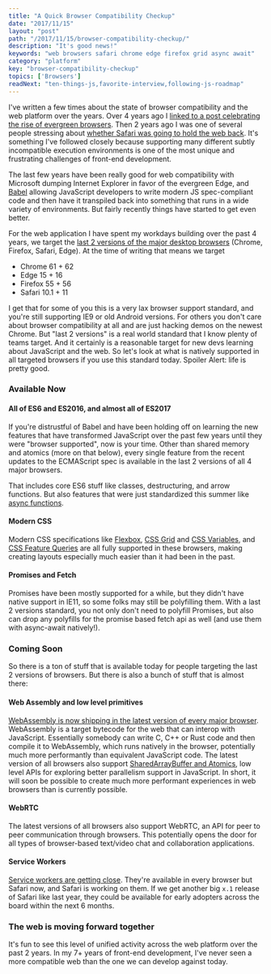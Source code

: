 ```yaml
---
title: "A Quick Browser Compatibility Checkup"
date: "2017/11/15"
layout: "post"
path: "/2017/11/15/browser-compatibility-checkup/"
description: "It's good news!"
keywords: "web browsers safari chrome edge firefox grid async await"
category: "platform"
key: "browser-compatibility-checkup"
topics: ['Browsers']
readNext: "ten-things-js,favorite-interview,following-js-roadmap"
---
```



I've written a few times about the state of browser compatibility and the web platform over the years.  Over 4 years ago I [linked to a post celebrating the rise of evergreen browsers](https://benmccormick.org/2013/06/11/evergreen-browsers). Then 2 years ago I was one of several people stressing about [whether Safari was going to hold the web back](https://benmccormick.org/2015/06/10/is-safari-being-left-behind/).  It's something I've followed closely because supporting many different subtly incompatible execution environments is one of the most unique and frustrating challenges of front-end development.  

The last few years have been really good for web compatibility with Microsoft dumping Internet Explorer in favor of the evergreen Edge, and [Babel](https://babeljs.io/) allowing JavaScript developers to write modern JS spec-compliant code and then have it transpiled back into something that runs in a wide variety of environments.  But fairly recently things have started to get even better.

For the web application I have spent my workdays building over the past 4 years, we target the [last 2 versions of the major desktop browsers](http://browserl.ist/?q=last+2+Chrome+versions%2C+last+2+Safari+versions%2C+last+2+Firefox+versions%2C+last+2+Edge+versions) (Chrome, Firefox, Safari, Edge).  At the time of writing that means we target

- Chrome 61 + 62
- Edge 15 + 16
- Firefox 55 + 56
- Safari 10.1 + 11

I get that for some of you this is a very lax browser support standard, and you're still supporting IE9 or old Android versions.  For others you don't care about browser compatibility at all and are just hacking demos on the newest Chrome.  But "last 2 versions" is a real world standard that I know plenty of teams target.  And it certainly is a reasonable target for new devs learning about JavaScript and the web.  So let's look at what is natively supported in all targeted browsers if you use this standard today. Spoiler Alert: life is pretty good.

### Available Now

#### All of ES6 and ES2016, and almost all of ES2017

If you're distrustful of Babel and have been holding off on learning the new features that have transformed JavaScript over the past few years until they were "browser supported", now is your time.  Other than shared memory and atomics (more on that below), every single feature from the recent updates to the ECMAScript spec is available in the last 2 versions of all 4 major browsers.

That includes core ES6 stuff like classes, destructuring, and arrow functions.  But also features that were just standardized this summer like [async functions](https://developer.mozilla.org/en-US/docs/Web/JavaScript/Reference/Statements/async_function).

#### Modern CSS

Modern CSS specifications like [Flexbox](https://css-tricks.com/snippets/css/a-guide-to-flexbox/), [CSS Grid](https://css-tricks.com/snippets/css/complete-guide-grid/) and [CSS Variables](https://developer.mozilla.org/en-US/docs/Web/CSS/Using_CSS_variables), and [CSS Feature Queries](https://developer.mozilla.org/en-US/docs/Web/CSS/@supports) are all fully supported in these browsers, making creating layouts especially much easier than it had been in the past.

#### Promises and Fetch

Promises have been mostly supported for a while, but they didn't have native support in IE11, so some folks may still be polyfilling them.  With a last 2 versions standard, you not only don't need to polyfill Promises, but also can drop any polyfills for the promise based fetch api as well (and use them with async-await natively!).

### Coming Soon

So there is a ton of stuff that is available today for people targeting the last 2 versions of browsers.  But there is also a bunch of stuff that is almost there:

#### Web Assembly and low level primitives

[WebAssembly is now shipping in the latest version of every major browser](https://blog.mozilla.org/blog/2017/11/13/webassembly-in-browsers/).  WebAssembly is a target bytecode for the web that can interop with JavaScript.  Essentially somebody can write C, C++ or Rust code and then compile it to WebAssembly, which runs natively in the browser, potentially much more performantly than equivalent JavaScript code.  The latest version of all browsers also support [SharedArrayBuffer and Atomics](http://2ality.com/2017/01/shared-array-buffer.html), low level APIs for exploring better parallelism support in JavaScript.  In short, it will soon be possible to create much more performant experiences in web browsers than is currently possible.

#### WebRTC

The latest versions of all browsers also support WebRTC, an API for peer to peer communication through browsers.  This potentially opens the door for all types of browser-based text/video chat and collaboration applications.

#### Service Workers

[Service workers are getting close](https://jakearchibald.github.io/isserviceworkerready/).  They're available in every browser but Safari now, and Safari is working on them.  If we get another big `x.1` release of Safari like last year, they could be available for early adopters across the board within the next 6 months.  


### The web is moving forward together

It's fun to see this level of unified activity across the web platform over the past 2 years.  In my 7+ years of front-end development, I've never seen a more compatible web than the one we can develop against today.
